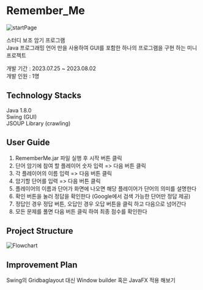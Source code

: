 # **Remember_Me**  

![startPage](https://github.com/JungHoon1039/Remember_Me/assets/91243743/255d7463-5325-436b-bc4e-6507c55e8709)  

스터디 보조 암기 프로그램  
Java 프로그래밍 언어 만을 사용하여 GUI를 포함한 하나의 프로그램을 구현 하는 미니 프로젝트  
  
개발 기간 : 2023.07.25 ~ 2023.08.02  
개발 인원 : 1명  

## **Technology Stacks**  
Java 1.8.0  
Swing (GUI)  
JSOUP Library (crawling)  

## **User Guide**
1. RememberMe.jar 파일 실행 후 시작 버튼 클릭
2. 단어 암기에 참여 할 플레이어 숫자 입력 => 다음 버튼 클릭
3. 각 플레이어의 이름 입력 => 다음 버튼 클릭
4. 암기할 단어를 입력 => 다음 버튼 클릭
5. 플레이어의 이름과 단어가 화면에 나오면 해당 플레이어가 단어의 의미를 설명한다
6. 확인 버튼을 눌러 정답을 확인한다 (Google에서 검색 가능한 단어만 정답 제공)
7. 정답인 경우 정답 버튼, 오답인 경우 오답 버튼을 클릭 하고 다음으로 넘어간다
8. 모든 문제를 풀면 다음 버튼 클릭 하여 최종 점수를 확인한다

## **Project Structure**    
![Flowchart](https://github.com/JungHoon1039/Remember_Me/assets/91243743/5d8b276a-534e-49dd-a0ba-a3ee4802b385)

## **Improvement Plan**  
Swing의 Gridbaglayout 대신 Window builder 혹은 JavaFX 적용 해보기  
